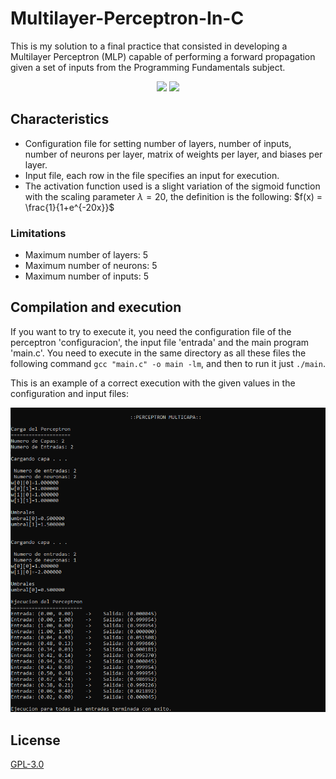 # Multilayer-Perceptron-In-C
This is my solution to a final practice that consisted in developing a Multilayer Perceptron (MLP) capable of performing a forward propagation given a set of inputs from the Programming Fundamentals subject. 

<p align="center">
  <img src="https://img.shields.io/github/license/asierzd/Multilayer-Perceptron-In-C?label=License&style=for-the-badge&color=yellow" href="https://opensource.org/license/gpl-3-0/"/>
  <img src="https://img.shields.io/github/languages/top/asierzd/Multilayer-Perceptron-In-C?style=for-the-badge&color=green"/>
</p>

## Characteristics

- Configuration file for setting number of layers, number of inputs, number of neurons per layer, matrix of weights per layer, and biases per layer.
- Input file, each row in the file specifies an input for execution.
- The activation function used is a slight variation of the sigmoid function with the scaling parameter $\lambda = 20$, the definition is the following: $f(x) = \frac{1}{1+e^{-20x}}$

### Limitations

- Maximum number of layers: 5
- Maximum number of neurons: 5
- Maximum number of inputs: 5

## Compilation and execution

If you want to try to execute it, you need the configuration file of the perceptron 'configuracion', the input file 'entrada' and the main program 'main.c'. You need to execute in the same directory as all these files the following command `gcc "main.c" -o main -lm`, and then to run it just `./main`.

This is an example of a correct execution with the given values in the configuration and input files:

![ExecutionExample](./MultilayerPerceptronExecution.png)

## License
[GPL-3.0](https://www.gnu.org/licenses/gpl-3.0.html)
